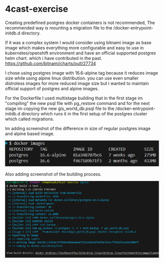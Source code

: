 # 4cast-exercise

Creating predefined postgres docker containers is not recommended, The recommended way is mounting a migration file to the /docker-entrypoint-initdb.d directory.

If it was a complex system I would consider using bitnami image as base image which makes everything more configurable and easy to use in kubernetes/openshift environment and have an official supported postgres helm chart. which i have contributed in the past. https://github.com/bitnami/charts/pull/27734

I chose using postgres image with 16.6-alpine tag because it reduces image size while using alpine linux distribution. you can use even smaller distroless images for more reduced image size but i wanted to maintain official support of postgres and alpine images.

For the Dockerfile I used multistage building that in the first stage im "compiling" the new psql file with pg_restore command and for the next stage im copying the new gis_world_db.psql file to the /docker-entrypoint-initdb.d directory which runs it in the first setup of the postgres cluster which called migrations.

Im adding screenshot of the difference in size of regular postgres image and alpine based image.

![Alt text](Assets/images_diff.png "Size Diff")

Also adding screenshot of the building process.

![Alt text](Assets/build.png "Building Stage")